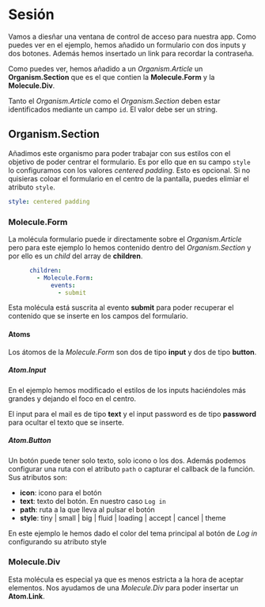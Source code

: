 # Sesión

Vamos a diesñar una ventana de control de acceso para nuestra app. Como puedes ver en el ejemplo, hemos añadido un formulario con dos inputs y dos botones. Además hemos insertado un link para recordar la contraseña.

Como puedes ver, hemos añadido a un *Organism.Article* un **Organism.Section** que es el que contien la **Molecule.Form** y la **Molecule.Div**.

Tanto el *Organism.Article* como el *Organism.Section* deben estar identificados mediante un campo `id`. El valor debe ser un string.

## Organism.Section

Añadimos este organismo para poder trabajar con sus estilos con el objetivo de poder centrar el formulario. Es por ello que en su campo `style` lo configuramos con los valores *centered padding*. Esto es opcional. Si no quisieras coloar el formulario en el centro de la pantalla, puedes elimiar el atributo `style`.

```yaml
style: centered padding
```

### Molecule.Form

La molécula formulario puede ir directamente sobre el *Organism.Article* pero para este ejemplo lo hemos contenido dentro del *Organism.Section* y por ello es un *child* del array de **children**.

```yaml
      children:
        - Molecule.Form:
            events:
              - submit
```

Esta molécula está suscrita al evento **submit** para poder recuperar el contenido que se inserte en los campos del formulario.

#### Atoms

Los átomos de la *Molecule.Form* son dos de tipo **input** y dos de tipo **button**.

##### Atom.Input

En el ejemplo hemos modificado el estilos de los inputs haciéndoles más grandes y dejando el foco en el centro.

El input para el mail es de tipo **text** y el input password es de tipo **password** para ocultar el texto que se inserte.

##### Atom.Button

Un botón puede tener solo texto, solo icono o los dos. Además podemos configurar una ruta con el atributo `path` o capturar el callback de la función. Sus atributos son:

 * **icon**: icono para el botón
 * **text**: texto del botón. En nuestro caso `Log in`
 * **path**: ruta a la que lleva al pulsar el botón
 * **style**: tiny | small | big | fluid | loading | accept | cancel | theme


En este ejemplo le hemos dado el color del tema principal al botón de *Log in* configurando su atributo style

### Molecule.Div

Esta molécula es especial ya que es menos estricta a la hora de aceptar elementos. Nos ayudamos de una *Molecule.Div* para poder insertar un **Atom.Link**.
